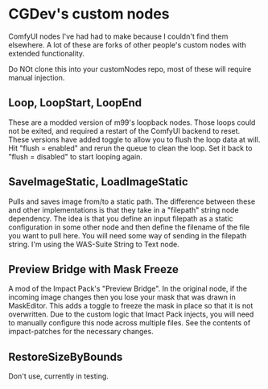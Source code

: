 # CGDev's custom nodes
ComfyUI nodes I've had had to make because I couldn't find them elsewhere. A lot of these are forks of other people's custom nodes with extended functionality.

Do NOt clone this into your customNodes repo, most of these will require manual injection.

## Loop, LoopStart, LoopEnd

These are a modded version of m99's loopback nodes. Those loops could not be exited, and required a restart of the ComfyUI backend to reset. These versions have added toggle to allow you to flush the loop data at will. Hit "flush = enabled" and rerun the queue to clean the loop. Set it back to "flush = disabled" to start looping again.

## SaveImageStatic, LoadImageStatic

Pulls and saves image from/to a static path. The difference between these and other implementations is that they take in a "filepath" string node dependency. The idea is that you define an input filepath as a static configuration in some other node and then define the filename of the file you want to pull here. You will need some way of sending in the filepath string. I'm using the WAS-Suite String to Text node.

## Preview Bridge with Mask Freeze

A mod of the Impact Pack's "Preview Bridge". In the original node,  if the incoming image changes then you lose your mask that was drawn in MaskEditor. This adds a toggle to freeze the mask in place so that it is not overwritten. Due to the custom logic that Imact Pack injects,  you will need to manually configure this node across multiple files. See the contents of impact-patches for the necessary changes.

## RestoreSizeByBounds

Don't use, currently in testing.
